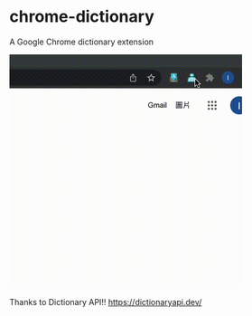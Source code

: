 # chrome-dictionary
 A Google Chrome dictionary extension

![](demo.gif)

Thanks to Dictionary API!!
https://dictionaryapi.dev/